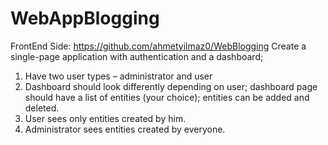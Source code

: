 # WebAppBlogging
FrontEnd Side: https://github.com/ahmetyilmaz0/WebBlogging
Create a single-page application with authentication and a dashboard;

1.	Have two user types – administrator and user
2.	Dashboard should look differently depending on user; dashboard page should have a list of entities (your choice); entities can be added and deleted.
3.	User sees only entities created by him.
4.	Administrator sees entities created by everyone.

